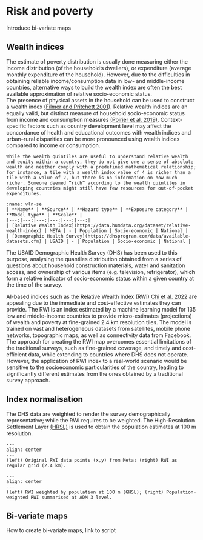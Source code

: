 # Risk and poverty

Introduce bi-variate maps

## Wealth indices

The estimate of poverty distribution is usually done measuring either the income distribution (of the household’s dwellers), or expenditure (average monthly expenditure of the household). However, due to the difficulties in obtaining reliable income/consumption data in low- and middle-income countries, alternative ways to build the wealth index are often the best available approximation of relative socio-economic status.
<br>
The presence of physical assets in the household can be used to construct a wealth index [(Filmer and Pritchett 2001)](https://www.jstor.org/stable/3088292). Relative wealth indices are an equally valid, but distinct measure of household socio-economic status from income and consumption measures [(Poirier et al. 2019)](https://doi.org/10.1007/s11205-019-02187-9). Context-specific factors such as country development level may affect the concordance of health and educational outcomes with wealth indices and urban–rural disparities can be more pronounced using wealth indices compared to income or consumption.

```{caution}
While the wealth quintiles are useful to understand relative wealth and equity within a country, they do not give one a sense of absolute wealth and neither comply with a predefined mathematical relationship; for instance, a tile with a wealth index value of 4 is richer than a tile with a value of 2, but there is no information on how much richer. Someone deemed “rich” according to the wealth quintiles in developing countries might still have few resources for out-of-pocket expenditures.
```

```{table}
:name: vln-se
| **Name** | **Source** | **Hazard type** | **Exposure category** | **Model type** | **Scale** |
|---:|---:|---:|---:|---:|---:|
| [Relative Wealth Index](https://data.humdata.org/dataset/relative-wealth-index) | META | - | Population | Socio-economic | National |
| [Demographic Health Survey](https://dhsprogram.com/data/available-datasets.cfm) | USAID | - | Population | Socio-economic | National |
```

The USAID Demographic Health Survey (DHS) has been used to this purpose, analysing the quantiles distribution obtained from a series of questions about household construction materials, water and sanitation access, and ownership of various items (e.g. television, refrigerator), which form a relative indicator of socio-economic status within a given country at the time of the survey.

AI-based indices such as the Relative Wealth Index (RWI) [Chi et al. 2022](https://www.pnas.org/doi/10.1073/pnas.2113658119) are appealing due to the immediate and cost-effective estimates they can provide. The RWI is an index estimated by a machine learning model for 135 low and middle-income countries to provide micro-estimates (projections) of wealth and poverty at fine-grained 2.4 km resolution tiles. The model is trained on vast and heterogeneous datasets from satellites, mobile phone networks, topographic maps, as well as connectivity data from Facebook. The approach for creating the RWI map overcomes essential limitations of the traditional surveys, such as fine-grained coverage, and timely and cost-efficient data, while extending to countries where DHS does not operate. However, the application of RWI index to a real-world scenario would be sensitive to the socioeconomic particularities of the country, leading to significantly different estimates from the ones obtained by a traditional survey approach.

## Index normalisation

The DHS data are weighted to render the survey demographically representative; while the RWI requires to be weighted. The High-Resolution Settlement Layer [(HRSL)](https://arxiv.org/abs/1712.05839) is used to obtain the population estimates at 100 m resolution.

```{figure} images/rwi1.jpg
---
align: center
---
(left) Original RWI data points (x,y) from Meta; (right) RWI as regular grid (2.4 km).
```

```{figure} images/rwi2.jpg
---
align: center
---
(left) RWI weighted by population at 100 m (GHSL); (right) Population-weighted RWI summarised at ADM 3 level.
```

## Bi-variate maps

How to create bi-variate maps, link to script

